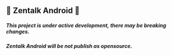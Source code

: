 ## :satellite: Zentalk Android :satellite:


##### This project is under active development, there may be breaking changes.

##### Zentalk Android will be not publish as opensource.
